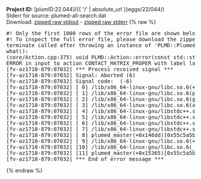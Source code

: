 **Project ID:** [plumID:22.044]({{ '/' | absolute_url }}eggs/22/044/)  
Stderr for source:  plumed-all-search.dat   
Download: [zipped raw stdout](plumed-all-search.dat.plumed_master.stdout.txt.zip) - [zipped raw stderr](plumed-all-search.dat.plumed_master.stderr.txt.zip) 
{% raw %}
<pre>
#! Only the first 1000 rows of the error file are shown below
#! To inspect the full error file, please download the zipped raw stderr file above
terminate called after throwing an instance of 'PLMD::Plumed::ExceptionError'
what():
(core/Action.cpp:375) void PLMD::Action::error(const std::string&) const
ERROR in input to action CONTACT_MATRIX_PROPER with label laq4_mat : problem reading switching function description found the following rogue keywords in switching function input : RATIONAL
[fv-az1718-879:07032] *** Process received signal ***
[fv-az1718-879:07032] Signal: Aborted (6)
[fv-az1718-879:07032] Signal code:  (-6)
[fv-az1718-879:07032] [ 0] /lib/x86_64-linux-gnu/libc.so.6(+0x45330)[0x7f01ede45330]
[fv-az1718-879:07032] [ 1] /lib/x86_64-linux-gnu/libc.so.6(pthread_kill+0x11c)[0x7f01ede9eb2c]
[fv-az1718-879:07032] [ 2] /lib/x86_64-linux-gnu/libc.so.6(gsignal+0x1e)[0x7f01ede4527e]
[fv-az1718-879:07032] [ 3] /lib/x86_64-linux-gnu/libc.so.6(abort+0xdf)[0x7f01ede288ff]
[fv-az1718-879:07032] [ 4] /lib/x86_64-linux-gnu/libstdc++.so.6(+0xa5ff5)[0x7f01ee2a5ff5]
[fv-az1718-879:07032] [ 5] /lib/x86_64-linux-gnu/libstdc++.so.6(+0xbb0da)[0x7f01ee2bb0da]
[fv-az1718-879:07032] [ 6] /lib/x86_64-linux-gnu/libstdc++.so.6(_ZSt10unexpectedv+0x0)[0x7f01ee2a5a55]
[fv-az1718-879:07032] [ 7] /lib/x86_64-linux-gnu/libstdc++.so.6(+0xa5a6f)[0x7f01ee2a5a6f]
[fv-az1718-879:07032] [ 8] plumed_master(+0x146dd)[0x55c5a5b5a6dd]
[fv-az1718-879:07032] [ 9] /lib/x86_64-linux-gnu/libc.so.6(+0x2a1ca)[0x7f01ede2a1ca]
[fv-az1718-879:07032] [10] /lib/x86_64-linux-gnu/libc.so.6(__libc_start_main+0x8b)[0x7f01ede2a28b]
[fv-az1718-879:07032] [11] plumed_master(+0x15365)[0x55c5a5b5b365]
[fv-az1718-879:07032] *** End of error message ***
</pre>
{% endraw %}
